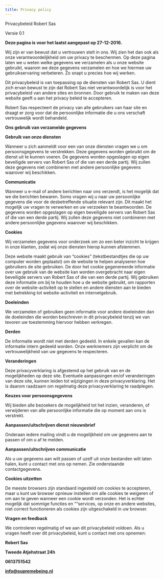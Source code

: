 ```yaml
---
title: Privacy policy
---
```



Privacybeleid Robert Sas

Versie 0.1

**Deze pagina is voor het laatst aangepast op 27-12-2016.**

Wij zijn er van bewust dat u vertrouwen stelt in ons. Wij zien het dan ook als onze verantwoordelijkheid om uw privacy te beschermen. Op deze pagina laten we u weten welke gegevens we verzamelen als u onze website gebruikt, waarom we deze gegevens verzamelen en hoe we hiermee uw gebruikservaring verbeteren. Zo snapt u precies hoe wij werken.

Dit privacybeleid is van toepassing op de diensten van Robert Sas. U dient zich ervan bewust te zijn dat Robert Sas niet verantwoordelijk is voor het privacybeleid van andere sites en bronnen. Door gebruik te maken van deze website geeft u aan het privacy beleid te accepteren.

Robert Sas respecteert de privacy van alle gebruikers van haar site en draagt er zorg voor dat de persoonlijke informatie die u ons verschaft vertrouwelijk wordt behandeld.

**Ons gebruik van verzamelde gegevens**

**Gebruik van onze diensten**

Wanneer u zich aanmeldt voor een van onze diensten vragen we u om persoonsgegevens te verstrekken. Deze gegevens worden gebruikt om de dienst uit te kunnen voeren. De gegevens worden opgeslagen op eigen beveiligde servers van Robert Sas of die van een derde partij. Wij zullen deze gegevens niet combineren met andere persoonlijke gegevens waarover wij beschikken.

**Communicatie**

Wanneer u e-mail of andere berichten naar ons verzendt, is het mogelijk dat we die berichten bewaren. Soms vragen wij u naar uw persoonlijke gegevens die voor de desbetreffende situatie relevant zijn. Dit maakt het mogelijk uw vragen te verwerken en uw verzoeken te beantwoorden. De gegevens worden opgeslagen op eigen beveiligde servers van Robert Sas of die van een derde partij. Wij zullen deze gegevens niet combineren met andere persoonlijke gegevens waarover wij beschikken.

**Cookies**

Wij verzamelen gegevens voor onderzoek om zo een beter inzicht te krijgen in onze klanten, zodat wij onze diensten hierop kunnen afstemmen.

Deze website maakt gebruik van “cookies” (tekstbestandtjes die op uw computer worden geplaatst) om de website te helpen analyseren hoe gebruikers de site gebruiken. De door het cookie gegenereerde informatie over uw gebruik van de website kan worden overgebracht naar eigen beveiligde servers van Robert Sas of die van een derde partij. Wij gebruiken deze informatie om bij te houden hoe u de website gebruikt, om rapporten over de website-activiteit op te stellen en andere diensten aan te bieden met betrekking tot website-activiteit en internetgebruik.

**Doeleinden**

We verzamelen of gebruiken geen informatie voor andere doeleinden dan de doeleinden die worden beschreven in dit privacybeleid tenzij we van tevoren uw toestemming hiervoor hebben verkregen.

**Derden**

De informatie wordt niet met derden gedeeld. In enkele gevallen kan de informatie intern gedeeld worden. Onze werknemers zijn verplicht om de vertrouwelijkheid van uw gegevens te respecteren.

**Veranderingen**

Deze privacyverklaring is afgestemd op het gebruik van en de mogelijkheden op deze site. Eventuele aanpassingen en/of veranderingen van deze site, kunnen leiden tot wijzigingen in deze privacyverklaring. Het is daarom raadzaam om regelmatig deze privacyverklaring te raadplegen.

**Keuzes voor persoonsgegevens**

Wij bieden alle bezoekers de mogelijkheid tot het inzien, veranderen, of verwijderen van alle persoonlijke informatie die op moment aan ons is verstrekt.

**Aanpassen/uitschrijven dienst nieuwsbrief**

Onderaan iedere mailing vindt u de mogelijkheid om uw gegevens aan te passen of om u af te melden.

**Aanpassen/uitschrijven communicatie**

Als u uw gegevens aan wilt passen of uzelf uit onze bestanden wilt laten halen, kunt u contact met ons op nemen. Zie onderstaande contactgegevens.

**Cookies uitzetten**

De meeste browsers zijn standaard ingesteld om cookies te accepteren, maar u kunt uw browser opnieuw instellen om alle cookies te weigeren of om aan te geven wanneer een cookie wordt verzonden. Het is echter mogelijk dat sommige functies en ”“services, op onze en andere websites, niet correct functioneren als cookies zijn uitgeschakeld in uw browser.

**Vragen en feedback**

We controleren regelmatig of we aan dit privacybeleid voldoen. Als u vragen heeft over dit privacybeleid, kunt u contact met ons opnemen:

**Robert Sas**

**Tweede Atjehstraat 24h**

**0613751542**

**info@supremebeing.nl**